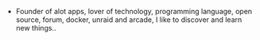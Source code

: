 - Founder of alot apps, lover of technology, programming language, open source, forum, docker, unraid and arcade, I like to discover and learn new things..
  <br>



































































































